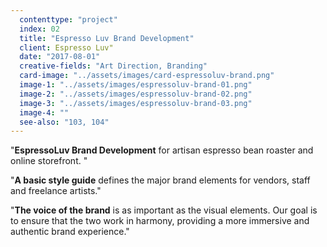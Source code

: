 ```yaml
---
  contenttype: "project"
  index: 02
  title: "Espresso Luv Brand Development"
  client: Espresso Luv"
  date: "2017-08-01"
  creative-fields: "Art Direction, Branding"
  card-image: "../assets/images/card-espressoluv-brand.png"
  image-1: "../assets/images/espressoluv-brand-01.png"
  image-2: "../assets/images/espressoluv-brand-02.png"
  image-3: "../assets/images/espressoluv-brand-03.png"
  image-4: ""
  see-also: "103, 104"
---
```


<p className=copy_A>"<strong>EspressoLuv Brand Development</strong> for artisan espresso bean roaster and online storefront.
"</p>
<p className=copy_B>"<strong>A basic style guide</strong> defines the major brand elements for vendors, staff and freelance artists."</p>
<p className=copy_C>"<strong>The voice of the brand</strong> is as important as the visual elements. Our goal is to ensure that the two work in harmony, providing a more immersive and authentic brand experience."</p>
<p className=copy_D></p>
